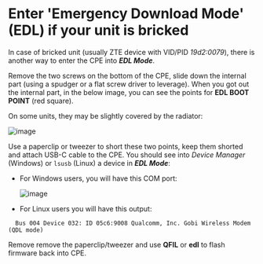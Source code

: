 # Enter 'Emergency Download Mode' (EDL) if your unit is bricked

In case of bricked unit (usually ZTE device with VID/PID *19d2:0079*), there is another way to enter the CPE into ***EDL Mode***.

Remove the two screws on the bottom of the CPE, slide down the internal part (using a spudger or a flat screw driver to leverage).
When you got out the internal  part, in the below image, you can see the points for **EDL BOOT POINT** (red square). 

On some units, they may be slightly covered by the radiator:

![image](https://github.com/stich86/ZTE-MC7010/assets/27808541/9347e021-3585-4d6b-a592-bcb8904c331a)


Use a paperclip or tweezer to short these two points, keep them shorted and attach USB-C cable to the CPE.
You should see into *Device Manager* (Windows) or `lsusb` (Linux) a device in ***EDL Mode***:
- For Windows users, you will have this COM port:
  
  ![image](https://github.com/stich86/ZTE-MC7010/assets/27808541/e6b9a9a6-c84a-4f33-9bfd-a6385caeb265)

- For Linux users you will have this output:
```
  Bus 004 Device 032: ID 05c6:9008 Qualcomm, Inc. Gobi Wireless Modem (QDL mode)
```
  
Remove remove the paperclip/tweezer and use **QFIL** or **edl** to flash firmware back into CPE.
